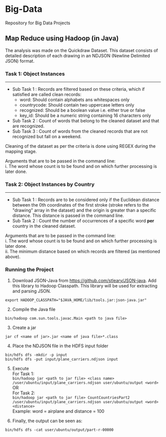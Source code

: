 # Big-Data  
Repository for Big Data Projects

## Map Reduce using Hadoop (in Java)   
The analysis was made on the Quickdraw Dataset. This dataset consists of detailed description of each drawing in an NDJSON (Newline Delimited JSON) format.

### Task 1:  Object Instances   
---
* Sub Task 1 :  Records are filtered based on these criteria, which if satisfied are called clean records:
  * word: Should contain alphabets ans whitespaces only
  * countrycode: Should contain two uppercase letters only   
  * recognized: Should be a boolean value i.e. either true or false  
  * key_id: Should be a numeric string containing 16 characters only  
* Sub Task 2 : Count of words that belong to the cleaned dataset and that are recognized.  
* Sub Task 3 : Count of words from the cleaned records that are not recognized but fall on a weekend.  

Cleaning of the dataset as per the criteria is done using REGEX during the mapping stage.  

Arguments that are to be passed in the command line:   
  i. The word whose count is to be found and on which further processing is later done.  



### Task 2:   Object Instances by Country    
---
* Sub Task 1  : Records are to be considered only if the Euclidean distance between the 0th coordinates of the first stroke (stroke refers to the "drawing" array in the dataset) and the origin is greater than a specific distance. This distance is passed in the command line.   
* Sub Task 2  : Count the number of occurrences of a specific word **per** country in the cleaned dataset.   
  
  
Arguments that are to be passed in the command line:    
  i. The word whose count is to be found and on which further processing is later done.  
  ii. The minimum distance based on which records are filtered (as mentioned above).



### Running the Project  
1. Download JSON-Java from https://github.com/stleary/JSON-java. Add this library to Hadoop Classpath. This library will be used for extracting and parsing JSON.    
```
export HADOOP_CLASSPATH="$JAVA_HOME/lib/tools.jar:json-java.jar"
```
2. Compile the Java file    
```
bin/hadoop com.sun.tools.javac.Main <path to java file>
```
3. Create a jar   
```
jar cf <name of jar>.jar <name of java file>*.class
```
4. Place the NDJSON file in the HDFS input folder
```
bin/hdfs dfs -mkdir -p input
bin/hdfs dfs -put input/plane_carriers.ndjson input
```
5. Execute   
For Task 1:  
`bin/hadoop jar <path to jar file> <class name> /user/ubuntu/input/plane_carriers.ndjson user/ubuntu/output <word>`
OR   
For Task 2:  
`bin/hadoop jar <path to jar file> CountCountriesPart2 /user/ubuntu/input/plane_carriers.ndjson user/ubuntu/output <word> <distance>`   
Example: word = airplane and distance = 100   

6. Finally, the output can be seen as:  
```
bin/hdfs dfs -cat user/ubuntu/output/part-r-00000
```
